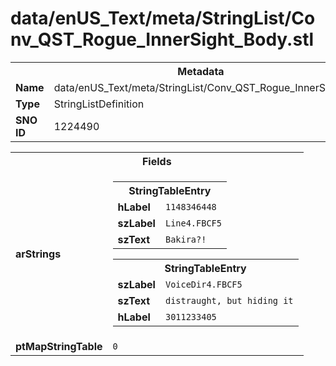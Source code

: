 <h1>data/enUS_Text/meta/StringList/Conv_QST_Rogue_InnerSight_Body.stl</h1><table><tr><th colspan="100%">Metadata</th></tr><tr><td><b>Name</b></td><td>data/enUS_Text/meta/StringList/Conv_QST_Rogue_InnerSight_Body.stl</td></tr><tr><td><b>Type</b></td><td>StringListDefinition</td></tr><tr><td><b>SNO ID</b></td><td>1224490</td></tr></table>

<table><tr><th colspan="100%">Fields</th></tr><tr><td><b>arStrings</b></td><td><table><tr><th colspan="100%">StringTableEntry</th></tr><tr><td><b>hLabel</b></td><td><code>1148346448</code></td></tr><tr><td><b>szLabel</b></td><td><code>Line4.FBCF5</code></td></tr><tr><td><b>szText</b></td><td><code>Bakira?!</code></td></tr></table>


<table><tr><th colspan="100%">StringTableEntry</th></tr><tr><td><b>szLabel</b></td><td><code>VoiceDir4.FBCF5</code></td></tr><tr><td><b>szText</b></td><td><code>distraught, but hiding it</code></td></tr><tr><td><b>hLabel</b></td><td><code>3011233405</code></td></tr></table>


</td></tr><tr><td><b>ptMapStringTable</b></td><td><code>0</code></td></tr></table>

